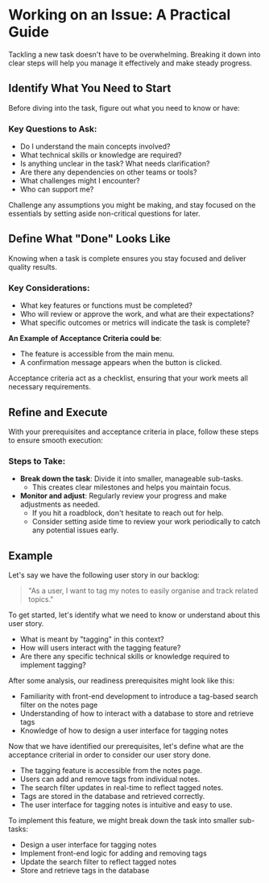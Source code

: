 # **Working on an Issue: A Practical Guide**

Tackling a new task doesn't have to be overwhelming. 
Breaking it down into clear steps will help you manage it effectively and make steady progress.

## Identify What You Need to Start

Before diving into the task, figure out what you need to know or have:

### Key Questions to Ask:
* Do I understand the main concepts involved?
* What technical skills or knowledge are required?
* Is anything unclear in the task? What needs clarification?
* Are there any dependencies on other teams or tools?
* What challenges might I encounter?
* Who can support me?

Challenge any assumptions you might be making,
and stay focused on the essentials by setting aside non-critical questions for later.

## Define What "Done" Looks Like

Knowing when a task is complete ensures you stay focused and deliver quality results.

### Key Considerations:
* What key features or functions must be completed?
* Who will review or approve the work, and what are their expectations?
* What specific outcomes or metrics will indicate the task is complete?

**An Example of Acceptance Criteria could be**:

* The feature is accessible from the main menu.
* A confirmation message appears when the button is clicked.

Acceptance criteria act as a checklist, ensuring that your work meets all necessary requirements.

## Refine and Execute

With your prerequisites and acceptance criteria in place, follow these steps to ensure smooth execution:

### Steps to Take:

* **Break down the task**: Divide it into smaller, manageable sub-tasks.
  * This creates clear milestones and helps you maintain focus.
* **Monitor and adjust**: Regularly review your progress and make adjustments as needed.
  * If you hit a roadblock, don't hesitate to reach out for help.
  * Consider setting aside time to review your work periodically to catch any potential issues early.

## Example

Let's say we have the following user story in our backlog:
> "As a user, I want to tag my notes to easily organise and track related topics."

To get started, let's identify what we need to know or understand about this user story.

* What is meant by "tagging" in this context?
* How will users interact with the tagging feature?
* Are there any specific technical skills or knowledge required to implement tagging?

After some analysis, our readiness prerequisites might look like this:

* Familiarity with front-end development to introduce a tag-based search filter on the notes page
* Understanding of how to interact with a database to store and retrieve tags
* Knowledge of how to design a user interface for tagging notes

Now that we have identified our prerequisites, 
let's define what are the acceptance criterial in order to consider our user story done.

* The tagging feature is accessible from the notes page.
* Users can add and remove tags from individual notes.
* The search filter updates in real-time to reflect tagged notes.
* Tags are stored in the database and retrieved correctly.
* The user interface for tagging notes is intuitive and easy to use.

To implement this feature, we might break down the task into smaller sub-tasks:

* Design a user interface for tagging notes
* Implement front-end logic for adding and removing tags
* Update the search filter to reflect tagged notes
* Store and retrieve tags in the database
